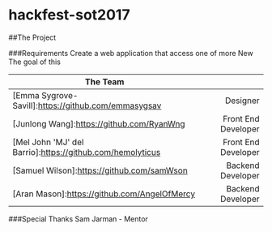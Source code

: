 # hackfest-sot2017

##The Project

###Requirements
Create a web application that access one of more New
The goal of this

|**The Team** | |
|----------------------------------------------------|--:|
|[Emma Sygrove-Savill]:https://github.com/emmasygsav | Designer|
|[Junlong Wang]:https://github.com/RyanWng | Front End Developer |
|[Mel John 'MJ' del Barrio]:https://github.com/hemolyticus | Front End Developer |
|[Samuel Wilson]:https://github.com/samWson | Backend Developer |
|[Aran Mason]:https://github.com/AngelOfMercy | Backend Developer |

###Special Thanks
Sam Jarman - Mentor
